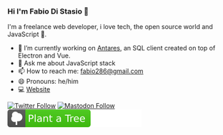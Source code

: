 ### Hi I'm Fabio Di Stasio 👋

I'm a freelance web developer, i love tech, the open source world and JavaScript 💛. 

- 🔭 I’m currently working on [Antares](https://github.com/Fabio286/antares), an SQL client created on top of Electron and Vue.
- 💬 Ask me about JavaScript stack
- 📫 How to reach me: fabio286@gmail.com
- 😄 Pronouns: he/him
- 💻 [Website](https://fabiodistasio.it)

[![Twitter Follow](https://img.shields.io/twitter/follow/fabiodistasio86?style=social)](https://twitter.com/fabiodistasio86) [![Mastodon Follow](https://img.shields.io/mastodon/follow/131824?domain=https%3A%2F%2Fmastodon.uno&style=social)](https://mastodon.uno/users/akela86/remote_follow) [![Plant a Tree](https://raw.githubusercontent.com/Fabio286/treedom-badge/master/svg/plant-a-tree.svg)](https://www.treedom.net/en/user/fabio-di-stasio/event/antares-for-the-planet)
<!--
**Fabio286/Fabio286** is a ✨ _special_ ✨ repository because its `README.md` (this file) appears on your GitHub profile.

Here are some ideas to get you started:

- 🔭 I’m currently working on ...
- 🌱 I’m currently learning ...
- 👯 I’m looking to collaborate on ...
- 🤔 I’m looking for help with ...
- 💬 Ask me about ...
- 📫 How to reach me: ...
- 😄 Pronouns: ...
- ⚡ Fun fact: ...
-->
